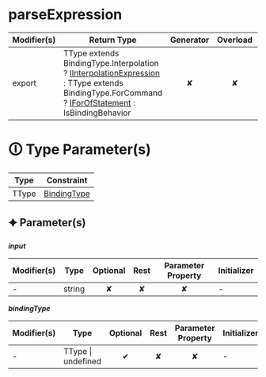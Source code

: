 # parseExpression

| Modifier(s)                            | Return Type                    | Generator                        | Overload                         | Implementation                        |
|----------------------------------------|--------------------------------|:--------------------------------:|:--------------------------------:|:-------------------------------------:|
| export | TType extends BindingType.Interpolation ? [IInterpolationExpression](https://hamedfathi.gitbook.io/aurelia-2-doc-api/runtime/interface/ast/iinterpolationexpression) : TType extends BindingType.ForCommand ? [IForOfStatement](https://hamedfathi.gitbook.io/aurelia-2-doc-api/runtime/interface/ast/iforofstatement) : IsBindingBehavior | ✘ | ✘  | ✔ |

# &#128712; Type Parameter(s)

| Type  | Constraint                                                                                                        |
| ----- | ----------------------------------------------------------------------------------------------------------------- |
| TType | [BindingType](https://hamedfathi.gitbook.io/aurelia-2-doc-api/runtime/binding/enum/expression-parser/bindingtype) |

## &#128966; Parameter(s)

_**input**_

| Modifier(s)                              | Type                        | Optional                           | Rest                          | Parameter Property                          | Initializer                       |
|------------------------------------------|-----------------------------|:----------------------------------:|:-----------------------------:|:-------------------------------------------:|-----------------------------------|
| - | string | ✘  | ✘ | ✘ | - |

_**bindingType**_

| Modifier(s)                              | Type                        | Optional                           | Rest                          | Parameter Property                          | Initializer                       |
|------------------------------------------|-----------------------------|:----------------------------------:|:-----------------------------:|:-------------------------------------------:|-----------------------------------|
| - | TType &#124; undefined | ✔  | ✘ | ✘ | - |